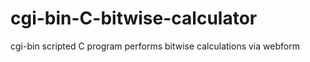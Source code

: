 # cgi-bin-C-bitwise-calculator
cgi-bin scripted C program performs bitwise calculations via webform
